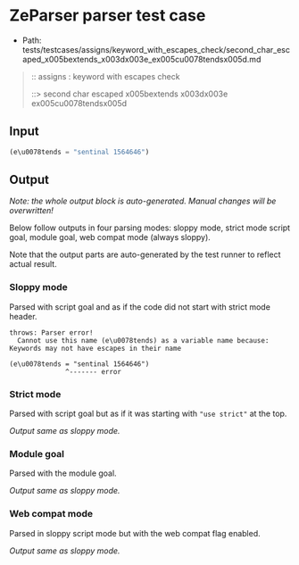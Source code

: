 # ZeParser parser test case

- Path: tests/testcases/assigns/keyword_with_escapes_check/second_char_escaped_x005bextends_x003dx003e_ex005cu0078tendsx005d.md

> :: assigns : keyword with escapes check
>
> ::> second char escaped x005bextends x003dx003e ex005cu0078tendsx005d

## Input

`````js
(e\u0078tends = "sentinal 1564646")
`````

## Output

_Note: the whole output block is auto-generated. Manual changes will be overwritten!_

Below follow outputs in four parsing modes: sloppy mode, strict mode script goal, module goal, web compat mode (always sloppy).

Note that the output parts are auto-generated by the test runner to reflect actual result.

### Sloppy mode

Parsed with script goal and as if the code did not start with strict mode header.

`````
throws: Parser error!
  Cannot use this name (e\u0078tends) as a variable name because: Keywords may not have escapes in their name

(e\u0078tends = "sentinal 1564646")
              ^------- error
`````

### Strict mode

Parsed with script goal but as if it was starting with `"use strict"` at the top.

_Output same as sloppy mode._

### Module goal

Parsed with the module goal.

_Output same as sloppy mode._

### Web compat mode

Parsed in sloppy script mode but with the web compat flag enabled.

_Output same as sloppy mode._
